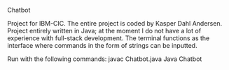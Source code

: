 Chatbot

Project for IBM-CIC.
The entire project is coded by Kasper Dahl Andersen.
Project entirely written in Java; at the moment I do not have a lot of experience with full-stack development.
The terminal functions as the interface where commands in the form of strings can be inputted.

Run with the following commands:
javac Chatbot.java
Java Chatbot
